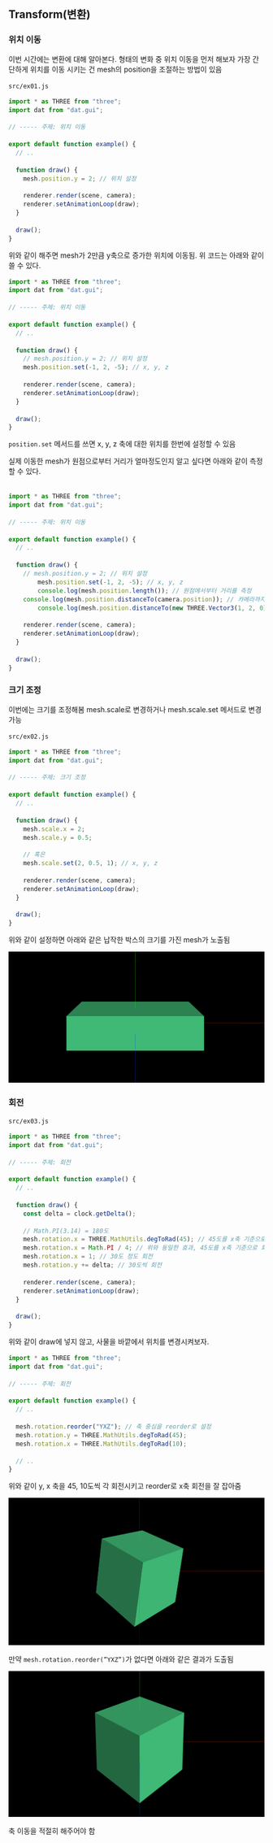 ﻿## Transform(변환)

### 위치 이동

이번 시간에는 변환에 대해 알아본다. 형태의 변화 중 위치 이동을 먼저 해보자
가장 간단하게 위치를 이동 시키는 건 mesh의 position을 조절하는 방법이 있음

`src/ex01.js`

```jsx
import * as THREE from "three";
import dat from "dat.gui";

// ----- 주제: 위치 이동

export default function example() {
  // ..

  function draw() {
    mesh.position.y = 2; // 위치 설정

    renderer.render(scene, camera);
    renderer.setAnimationLoop(draw);
  }

  draw();
}
```

위와 같이 해주면 mesh가 2만큼 y축으로 증가한 위치에 이동됨. 위 코드는 아래와 같이 쓸 수 있다.

```jsx
import * as THREE from "three";
import dat from "dat.gui";

// ----- 주제: 위치 이동

export default function example() {
  // ..

  function draw() {
    // mesh.position.y = 2; // 위치 설정
    mesh.position.set(-1, 2, -5); // x, y, z

    renderer.render(scene, camera);
    renderer.setAnimationLoop(draw);
  }

  draw();
}
```

`position.set` 메서드를 쓰면 x, y, z 축에 대한 위치를 한번에 설정할 수 있음

실제 이동한 mesh가 원점으로부터 거리가 얼마정도인지 알고 싶다면 아래와 같이 측정할 수 있다.

```jsx

import * as THREE from "three";
import dat from "dat.gui";

// ----- 주제: 위치 이동

export default function example() {
  // ..

  function draw() {
    // mesh.position.y = 2; // 위치 설정
		mesh.position.set(-1, 2, -5); // x, y, z
		console.log(mesh.position.length()); // 원점에서부터 거리를 측정
    console.log(mesh.position.distanceTo(camera.position)); // 카메라까지 거리를 측정
		console.log(mesh.position.distanceTo(new THREE.Vector3(1, 2, 0)); // 새로운 vector까지 거리를 측정

    renderer.render(scene, camera);
    renderer.setAnimationLoop(draw);
  }

  draw();
}
```

### 크기 조정

이번에는 크기를 조정해봄 mesh.scale로 변경하거나 mesh.scale.set 메서드로 변경가능

`src/ex02.js`

```jsx
import * as THREE from "three";
import dat from "dat.gui";

// ----- 주제: 크기 조정

export default function example() {
  // ..

  function draw() {
    mesh.scale.x = 2;
    mesh.scale.y = 0.5;

    // 혹은
    mesh.scale.set(2, 0.5, 1); // x, y, z

    renderer.render(scene, camera);
    renderer.setAnimationLoop(draw);
  }

  draw();
}
```

위와 같이 설정하면 아래와 같은 납작한 박스의 크기를 가진 mesh가 노출됨

![](../../img/230214-1.png)

### 회전

`src/ex03.js`

```jsx
import * as THREE from "three";
import dat from "dat.gui";

// ----- 주제: 회전

export default function example() {
  // ..

  function draw() {
    const delta = clock.getDelta();

    // Math.PI(3.14) = 180도
    mesh.rotation.x = THREE.MathUtils.degToRad(45); // 45도를 x축 기준으로 회전
    mesh.rotation.x = Math.PI / 4; // 위와 동일한 효과, 45도를 x축 기준으로 회전
    mesh.rotation.x = 1; // 30도 정도 회전
    mesh.rotation.y += delta; // 30도씩 회전

    renderer.render(scene, camera);
    renderer.setAnimationLoop(draw);
  }

  draw();
}
```

위와 같이 draw에 넣지 않고, 사물을 바깥에서 위치를 변경시켜보자.

```jsx
import * as THREE from "three";
import dat from "dat.gui";

// ----- 주제: 회전

export default function example() {
  // ..

  mesh.rotation.reorder("YXZ"); // 축 중심을 reorder로 설정
  mesh.rotation.y = THREE.MathUtils.degToRad(45);
  mesh.rotation.x = THREE.MathUtils.degToRad(10);

  // ..
}
```

위와 같이 y, x 축을 45, 10도씩 각 회전시키고 reorder로 x축 회전을 잘 잡아줌

![](../../img/230214-2.png)

만약 `mesh.rotation.reorder(”YXZ”)`가 없다면 아래와 같은 결과가 도출됨

![](../../img/230214-3.png)

축 이동을 적절히 해주어야 함
